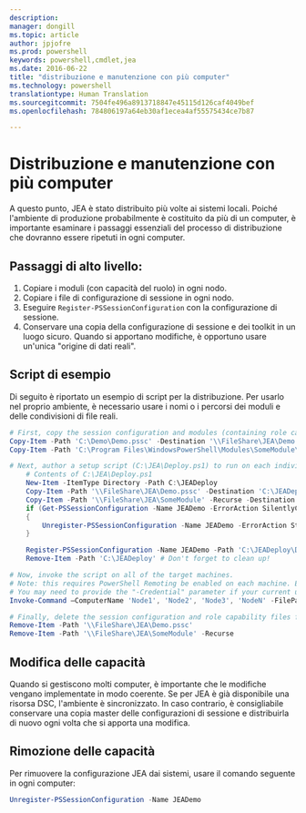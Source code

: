 ```yaml
---
description: 
manager: dongill
ms.topic: article
author: jpjofre
ms.prod: powershell
keywords: powershell,cmdlet,jea
ms.date: 2016-06-22
title: "distribuzione e manutenzione con più computer"
ms.technology: powershell
translationtype: Human Translation
ms.sourcegitcommit: 7504fe496a8913718847e45115d126caf4049bef
ms.openlocfilehash: 784806197a64eb30af1ecea4af55575434ce7b87

---
```


# Distribuzione e manutenzione con più computer
A questo punto, JEA è stato distribuito più volte ai sistemi locali.
Poiché l'ambiente di produzione probabilmente è costituito da più di un computer, è importante esaminare i passaggi essenziali del processo di distribuzione che dovranno essere ripetuti in ogni computer.

## Passaggi di alto livello:
1.  Copiare i moduli (con capacità del ruolo) in ogni nodo.
2.  Copiare i file di configurazione di sessione in ogni nodo.
3.  Eseguire `Register-PSSessionConfiguration` con la configurazione di sessione.
4.  Conservare una copia della configurazione di sessione e dei toolkit in un luogo sicuro.
Quando si apportano modifiche, è opportuno usare un'unica "origine di dati reali".

## Script di esempio
Di seguito è riportato un esempio di script per la distribuzione.
Per usarlo nel proprio ambiente, è necessario usare i nomi o i percorsi dei moduli e delle condivisioni di file reali.
```PowerShell
# First, copy the session configuration and modules (containing role capability files) onto a file share you have access to.
Copy-Item -Path 'C:\Demo\Demo.pssc' -Destination '\\FileShare\JEA\Demo.pssc'
Copy-Item -Path 'C:\Program Files\WindowsPowerShell\Modules\SomeModule\' -Recurse -Destination '\\FileShare\JEA\SomeModule'

# Next, author a setup script (C:\JEA\Deploy.ps1) to run on each individual node
    # Contents of C:\JEA\Deploy.ps1
    New-Item -ItemType Directory -Path C:\JEADeploy
    Copy-Item -Path '\\FileShare\JEA\Demo.pssc' -Destination 'C:\JEADeploy\'
    Copy-Item -Path '\\FileShare\JEA\SomeModule' -Recurse -Destination 'C:\Program Files\WindowsPowerShell\Modules' # Remember, Role Capability Files are found in modules
    if (Get-PSSessionConfiguration -Name JEADemo -ErrorAction SilentlyContinue)
    {
        Unregister-PSSessionConfiguration -Name JEADemo -ErrorAction Stop
    }

    Register-PSSessionConfiguration -Name JEADemo -Path 'C:\JEADeploy\Demo.pssc'
    Remove-Item -Path 'C:\JEADeploy' # Don't forget to clean up!

# Now, invoke the script on all of the target machines.
# Note: this requires PowerShell Remoting be enabled on each machine. Enabling PowerShell remoting is a requirement to use JEA as well.
# You may need to provide the "-Credential" parameter if your current user account does not have admin permissions on these machines.
Invoke-Command –ComputerName 'Node1', 'Node2', 'Node3', 'NodeN' -FilePath 'C:\JEA\Deploy.ps1'

# Finally, delete the session configuration and role capability files from the file share.
Remove-Item -Path '\\FileShare\JEA\Demo.pssc'
Remove-Item -Path '\\FileShare\JEA\SomeModule' -Recurse
```
## Modifica delle capacità
Quando si gestiscono molti computer, è importante che le modifiche vengano implementate in modo coerente.
Se per JEA è già disponibile una risorsa DSC, l'ambiente è sincronizzato.
In caso contrario, è consigliabile conservare una copia master delle configurazioni di sessione e distribuirla di nuovo ogni volta che si apporta una modifica.

## Rimozione delle capacità
Per rimuovere la configurazione JEA dai sistemi, usare il comando seguente in ogni computer:
```PowerShell
Unregister-PSSessionConfiguration -Name JEADemo
```




<!--HONumber=Aug16_HO3-->


